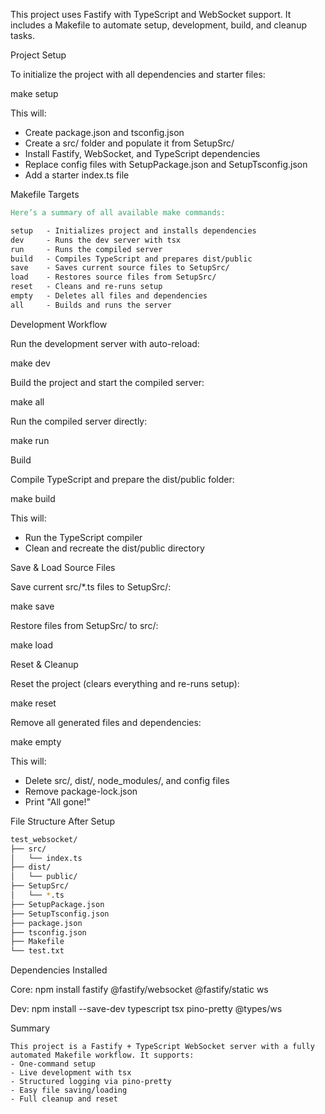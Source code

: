 
This project uses Fastify with TypeScript and WebSocket support. 
It includes a Makefile to automate setup, 
development, build, and cleanup tasks.

Project Setup

To initialize the project with all dependencies and starter files:

make setup

This will:
- Create package.json and tsconfig.json
- Create a src/ folder and populate it from SetupSrc/
- Install Fastify, WebSocket, and TypeScript dependencies
- Replace config files with SetupPackage.json and SetupTsconfig.json
- Add a starter index.ts file

Makefile Targets
```makefile
Here’s a summary of all available make commands:

setup   - Initializes project and installs dependencies  
dev     - Runs the dev server with tsx  
run     - Runs the compiled server  
build   - Compiles TypeScript and prepares dist/public  
save    - Saves current source files to SetupSrc/  
load    - Restores source files from SetupSrc/  
reset   - Cleans and re-runs setup  
empty   - Deletes all files and dependencies  
all     - Builds and runs the server  
```
Development Workflow

Run the development server with auto-reload:

make dev

Build the project and start the compiled server:

make all

Run the compiled server directly:

make run

Build

Compile TypeScript and prepare the dist/public folder:

make build

This will:
- Run the TypeScript compiler
- Clean and recreate the dist/public directory

Save & Load Source Files

Save current src/*.ts files to SetupSrc/:

make save

Restore files from SetupSrc/ to src/:

make load

Reset & Cleanup

Reset the project (clears everything and re-runs setup):

make reset

Remove all generated files and dependencies:

make empty

This will:
- Delete src/, dist/, node_modules/, and config files
- Remove package-lock.json
- Print "All gone!"

File Structure After Setup

```bash
test_websocket/
├── src/
│   └── index.ts
├── dist/
│   └── public/
├── SetupSrc/
│   └── *.ts
├── SetupPackage.json
├── SetupTsconfig.json
├── package.json
├── tsconfig.json
├── Makefile
└── test.txt
```
Dependencies Installed

Core:
npm install fastify @fastify/websocket @fastify/static ws

Dev:
npm install --save-dev typescript tsx pino-pretty @types/ws

Summary

```
This project is a Fastify + TypeScript WebSocket server with a fully automated Makefile workflow. It supports:
- One-command setup
- Live development with tsx
- Structured logging via pino-pretty
- Easy file saving/loading
- Full cleanup and reset
```